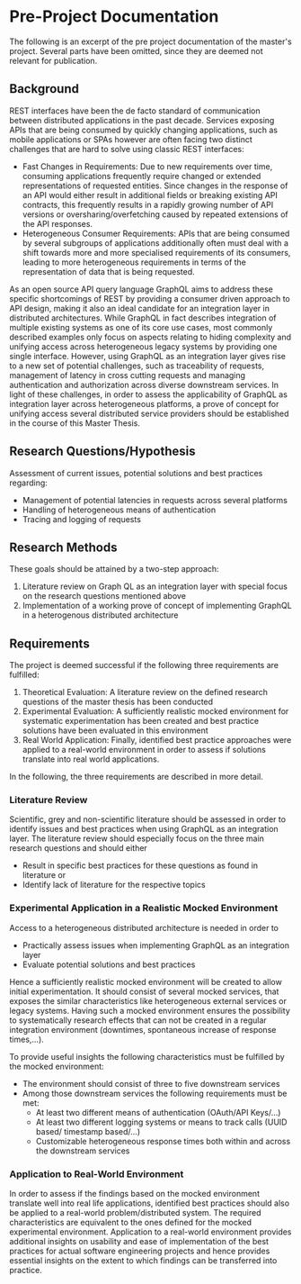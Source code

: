 # Pre-Project Documentation

The following is an excerpt of the pre project documentation of the master's project. Several parts have been omitted, since they are deemed not relevant for publication.

## Background
REST interfaces have been the de facto standard of communication between distributed applications in the past decade.
Services exposing APIs that are being consumed by quickly changing applications, such as mobile applications or SPAs however are often facing two distinct challenges that are hard to solve using classic REST interfaces:
* Fast Changes in Requirements: Due to new requirements over time, consuming applications frequently require changed or extended representations of requested entities. Since changes in the response of an API would either result in additional fields or breaking existing API contracts, this frequently results in a rapidly growing number of API versions or oversharing/overfetching caused by repeated extensions of the API responses.
* Heterogeneous Consumer Requirements: APIs that are being consumed by several subgroups of applications additionally often must deal with a shift towards more and more specialised requirements of its consumers, leading to more heterogeneous requirements in terms of the representation of data that is being requested.

As an open source API query language GraphQL aims to address these specific shortcomings of REST by providing a consumer driven approach to API design, making it also an ideal candidate for an integration layer in distributed architectures.
While GraphQL in fact describes integration of multiple existing systems as one of its core use cases, most commonly described examples only focus on aspects relating to hiding complexity and unifying access across heterogeneous legacy systems by providing one single interface. 
However, using GraphQL as an integration layer gives rise to a new set of potential challenges, such as traceability of requests, management of latency in cross cutting requests and managing authentication and authorization across diverse downstream services. In light of these challenges, in order to assess the applicability of GraphQL as integration layer across heterogeneous platforms, a prove of concept for unifying access several distributed service providers should be established in the course of this Master Thesis.

## Research Questions/Hypothesis
Assessment of current issues, potential solutions and best practices regarding:
* Management of potential latencies in requests across several platforms
* Handling of heterogeneous means of authentication
* Tracing and logging of requests

## Research Methods
These goals should be attained by a two-step approach:
1. Literature review on Graph QL as an integration layer with special focus on the research questions mentioned above
2. Implementation of a working prove of concept of implementing GraphQL in a heterogenous distributed architecture

## Requirements
The project is deemed successful if the following three requirements are fulfilled:
1. Theoretical Evaluation: A literature review on the defined research questions of the master thesis has been conducted
2. Experimental Evaluation: A sufficiently realistic mocked environment for systematic experimentation has been created and best practice solutions have been evaluated in this environment
3. Real World Application: Finally, identified best practice approaches were applied to a real-world environment in order to assess if solutions translate into real world applications.

In the following, the three requirements are described in more detail.
### Literature Review
Scientific, grey and non-scientific literature should be assessed in order to identify issues and best practices when using GraphQL as an integration layer. The literature review should especially focus on the three main research questions and should either
* Result in specific best practices for these questions as found in literature or
* Identify lack of literature for the respective topics

### Experimental Application in a Realistic Mocked Environment
Access to a heterogeneous distributed architecture is needed in order to 
* Practically assess issues when implementing GraphQL as an integration layer
* Evaluate potential solutions and best practices

Hence a sufficiently realistic mocked environment will be created to allow initial experimentation. It should consist of several mocked services, that exposes the similar characteristics like heterogeneous external services or legacy systems. Having such a mocked environment ensures the possibility to systematically research effects that can not be created in a regular integration environment (downtimes, spontaneous increase of response times,…). 

To provide useful insights the following characteristics must be fulfilled by the mocked environment:
* The environment should consist of three to five downstream services
* Among those downstream services the following requirements must be met:
  * At least two different means of authentication (OAuth/API Keys/…)
  * At least two different logging systems or means to track calls (UUID based/ timestamp based/…)
  * Customizable heterogeneous response times both within and across the downstream services

### Application to Real-World Environment
In order to assess if the findings based on the mocked environment translate well into real life applications, identified best practices should also be applied to a real-world problem/distributed system. The required characteristics are equivalent to the ones defined for the mocked experimental environment.
Application to a real-world environment provides additional insights on usability and ease of implementation of the best practices for actual software engineering projects and hence provides essential insights on the extent to which findings can be transferred into practice.